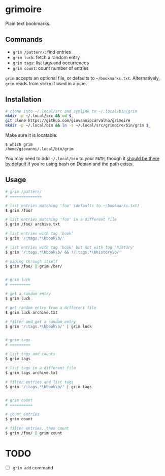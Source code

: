 grimoire
========

Plain text bookmarks.

## Commands

- `grim /pattern/`: find entries
- `grim luck`: fetch a random entry
- `grim tags`: list tags and occurrences
- `grim count`: count number of entries

`grim` accepts an optional file, or defaults to `~/bookmarks.txt`.
Alternatively, `grim` reads from `stdin` if used in a pipe.


## Installation

```bash
# clone into ~/.local/src and symlink to ~/.local/bin/grim
mkdir -p ~/.local/src && cd $_
git clone https://github.com/giovannipcarvalho/grimoire
mkdir -p ~/.local/bin && ln -s ~/.local/src/grimoire/bin/grim $_
```

Make sure it is locatable:
```console
$ which grim
/home/giovanni/.local/bin/grim
```

You may need to add `~/.local/bin` to your `PATH`,
though it [should be there by default](https://sources.debian.org/src/bash/5.2.15-2/debian/skel.profile/#L24-L27)
if you're using bash on Debian and the path exists.


## Usage

```bash
# grim /pattern/
# ==============

# list entries matching 'foo' (defaults to ~/bookmarks.txt)
$ grim /foo/

# list entries matching 'foo' in a different file
$ grim /foo/ archive.txt

# list entries with tag 'book'
$ grim '/:tags.*\bbook\b/'

# list entries with tag 'book' but not with tag 'history'
$ grim '/:tags.*\bbook\b/ && !/:tags.*\bhistory\b/'

# piping through itself
$ grim /foo/ | grim /bar/


# grim luck
# =========

# get a random entry
$ grim luck

# get random entry from a different file
$ grim luck archive.txt

# filter and get a random entry
$ grim '/:tags.*\bbook\b/' | grim luck


# grim tags
# =========

# list tags and counts
$ grim tags

# list tags in a different file
$ grim tags archive.txt

# filter entries and list tags
$ grim '/:tags.*\bbook\b/' | grim tags


# grim count
# ==========

# count entries
$ grim count

# filter entries, then count
$ grim /foo/ | grim count
```

# TODO

- [ ] `grim add` command
